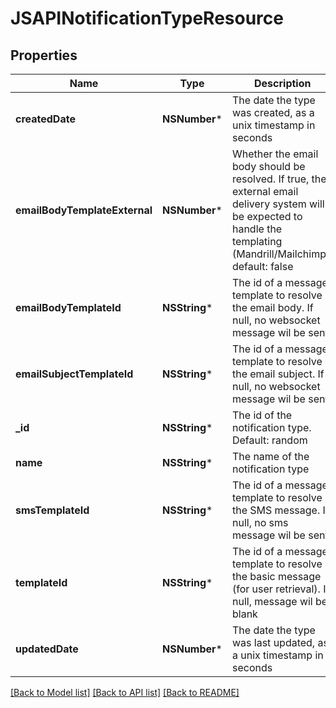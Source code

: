 # JSAPINotificationTypeResource

## Properties
Name | Type | Description | Notes
------------ | ------------- | ------------- | -------------
**createdDate** | **NSNumber*** | The date the type was created, as a unix timestamp in seconds | [optional] 
**emailBodyTemplateExternal** | **NSNumber*** | Whether the email body should be resolved. If true, the external email delivery system will be expected to handle the templating (Mandrill/Mailchimp). default: false | [optional] 
**emailBodyTemplateId** | **NSString*** | The id of a message template to resolve the email body. If null, no websocket message wil be sent | [optional] 
**emailSubjectTemplateId** | **NSString*** | The id of a message template to resolve the email subject. If null, no websocket message wil be sent | [optional] 
**_id** | **NSString*** | The id of the notification type. Default: random | [optional] 
**name** | **NSString*** | The name of the notification type | 
**smsTemplateId** | **NSString*** | The id of a message template to resolve the SMS message. If null, no sms message wil be sent | [optional] 
**templateId** | **NSString*** | The id of a message template to resolve the basic message (for user retrieval). If null, message wil be blank | [optional] 
**updatedDate** | **NSNumber*** | The date the type was last updated, as a unix timestamp in seconds | [optional] 

[[Back to Model list]](../README.md#documentation-for-models) [[Back to API list]](../README.md#documentation-for-api-endpoints) [[Back to README]](../README.md)


